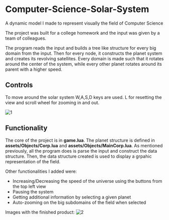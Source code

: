 # Computer-Science-Solar-System
A dynamic model I made to represent visually the field of Computer Science

The project was built for a college homework and the input was given by a team of colleagues.

The program reads the input and builds a tree like structure for every big domain from the input. Then for every node, it constructs the planet system and creates its revolving satellites. Every domain is made such that it rotates around the center of the system, while every other planet rotates around its parent with a higher speed.

## Controls

To move around the solar system W,A,S,D keys are used. L for resetting the view and scroll wheel for zooming in and out.

![1](https://user-images.githubusercontent.com/50552606/60095965-78233400-9758-11e9-89ec-da614781c015.png)

## Functionality

The core of the project is in **game.lua**. The planet structure is defined in **assets/Objects/Corp.lua** and **assets/Objects/MainCorp.lua**. As mentioned previously, all the program does is parse the input and construct the data structure. Then, the data structure created is used to display a grpahic representation of the field. 

Other functionalities I added were:
* Increasing/Decreasing the speed of the universe using the buttons from the top left view
* Pausing the system
* Getting additional information by selecting a given planet
* Auto-zooming on the big subdomains of the field when selected

Images with the finished product:
![2](https://user-images.githubusercontent.com/50552606/60095967-78bbca80-9758-11e9-87b8-f8ad33c0deeb.png)
